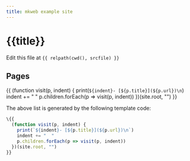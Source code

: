 ```yaml
---
title: mkweb example site
---
```


# {{title}}

Edit this file at `{{ relpath(cwd(), srcfile) }}`

## Pages

{{
  (function visit(p, indent) {
    print(`${indent}- [${p.title}](${p.url})\n`)
    indent += "  "
    p.children.forEach(p => visit(p, indent))
  })(site.root, "")
}}

The above list is generated by the following template code:

```js
\{{
  (function visit(p, indent) {
    print(`${indent}- [${p.title}](${p.url})\n`)
    indent += "  "
    p.children.forEach(p => visit(p, indent))
  })(site.root, "")
}}
```
